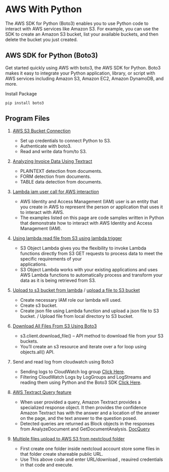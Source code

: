 # AWS With Python
The AWS SDK for Python (Boto3) enables you to use Python code to interact with AWS services like Amazon S3. For example, you can use the SDK to create an Amazon S3 bucket, list your available buckets, and then delete the bucket you just created.

## AWS SDK for Python (Boto3)
Get started quickly using AWS with boto3, the AWS SDK for Python. Boto3 makes it easy to integrate your Python application, library, or script with AWS services including Amazon S3, Amazon EC2, Amazon DynamoDB, and more.

Install Package 
```
pip install boto3
```

## Program Files 
1. [AWS S3 Bucket Connection](https://github.com/amogh9594/aws-with-python/blob/ab90da402ef5fd550b3bdb787f194bd1a9dfa070/aws_mini_project/aws_textract_invoice_ocr/aws_s3_connect.py)
   * Set up credentials to connect Python to S3.
   * Authenticate with boto3.
   * Read and write data from/to S3.
 
2. [Analyzing Invoice Data Using Textract](https://github.com/amogh9594/aws-with-python/blob/ab90da402ef5fd550b3bdb787f194bd1a9dfa070/aws_mini_project/aws_textract_invoice_ocr/api.py)
   * PLAINTEXT detection from documents.
   * FORM detection from documents.
   * TABLE data detection from documents.

3. [Lambda iam user call for AWS interaction](https://github.com/amogh9594/aws-with-python/blob/main/aws_lambda/lambda_iam_user_call.py)
   * AWS Identity and Access Management (IAM) user is an entity that you create in AWS to represent the person or application that uses it to interact with AWS.
   * The examples listed on this page are code samples written in Python that demonstrate how to interact with AWS Identity and Access Management (IAM).
   
4. [Using lambda read file from S3 using lambda trigger](https://github.com/amogh9594/aws-with-python/blob/main/aws_lambda/lambda_read_file_s3_trigger.py)
   * S3 Object Lambda gives you the flexibility to invoke Lambda functions directly from S3 GET requests to process data to meet the specific requirements of your   
     applications. 
   * S3 Object Lambda works with your existing applications and uses AWS Lambda functions to automatically process and transform your data as it is being retrieved from S3.

5. [Upload to s3 bucket from lambda](https://github.com/amogh9594/aws-with-python/blob/main/aws_lambda/lambda_to_s3.py) / [upload a file to S3 bucket](https://github.com/amogh9594/aws-with-python/blob/main/aws_to_python/uploadtos3.py)
   * Create necessary IAM role our lambda will used.
   * Create s3 bucket.
   * Create json file using Lambda function and upload a json file to S3 bucket. / Upload file from local directory to S3 bucket.

6. [Download All Files From S3 Using Boto3](https://github.com/amogh9594/aws-with-python/blob/4e4909cec446d66e0e6cb5abc0b8900b50902a09/aws_to_python/s3_down.py)
   * s3.client.download_file() – API method to download file from your S3 buckets.
   * You’ll create an s3 resource and iterate over a for loop using objects.all() API.

7. Send and read log from cloudwatch using Boto3
   * Sending logs to CloudWatch log group [Click Here](https://github.com/amogh9594/aws-with-python/blob/main/aws_to_python/put_cloud_log.py).
   * Filtering CloudWatch Logs by LogGroups and LogStreams and reading them using Python and the Boto3 SDK [Click Here](https://github.com/amogh9594/aws-with-python/blob/main/aws_to_python/get_cloud_log.py).

8. [AWS Textract Query feature](https://github.com/amogh9594/aws-with-python/blob/main/aws_to_python/AWSTextractQuery.ipynb) 
   * When user provided a query, Amazon Textract provides a specialized response object. It then provides the confidence Amazon Textract has with the answer and a   location of the answer on the page, and the text answer to the question posed.
   * Detected queries are returned as Block objects in the responses from AnalyzeDocument and GetDocumentAnalysis. [DocQuery](https://github.com/amogh9594/docquery)
   
9. [Multiple files upload to AWS S3 from nextcloud folder](https://github.com/amogh9594/aws-with-python/blob/main/aws_to_python/nextcloud_to_aws.py)
   * First create one folder inside nextcloud account store some files in that folder create shareable public URL.
   * Use This above code and enter URL/download , reauired credentials in that code and execute. 

   

